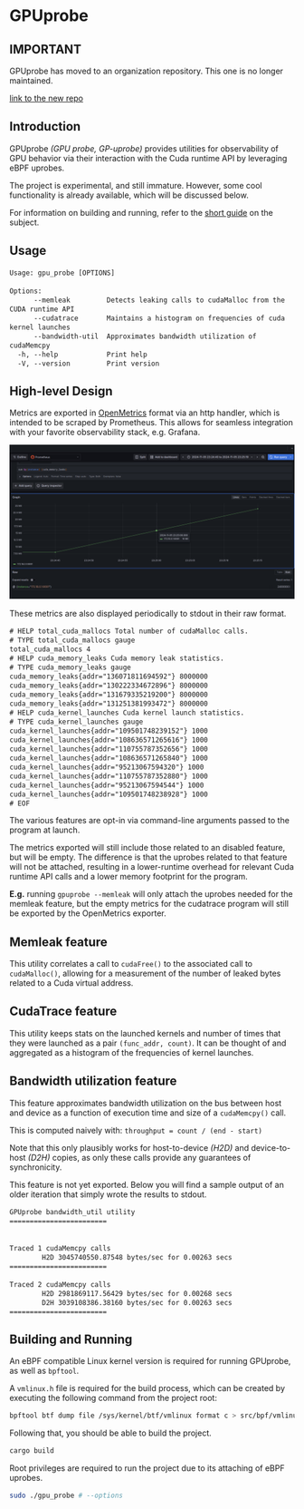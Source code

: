 # GPUprobe

## IMPORTANT

GPUprobe has moved to an organization repository. This one is no longer
maintained.

[link to the new repo](https://github.com/GPUprobe/gpuprobe-daemon)

## Introduction

GPUprobe *(GPU probe, GP-uprobe)* provides utilities for observability
of GPU behavior via their interaction with the Cuda runtime API by leveraging 
eBPF uprobes.

The project is experimental, and still immature. However, some cool 
functionality is already available, which will be discussed below.

For information on building and running, refer to the 
[short guide](#building-and-running) on the subject.

## Usage

```
Usage: gpu_probe [OPTIONS]

Options:
      --memleak         Detects leaking calls to cudaMalloc from the CUDA runtime API
      --cudatrace       Maintains a histogram on frequencies of cuda kernel launches
      --bandwidth-util  Approximates bandwidth utilization of cudaMemcpy
  -h, --help            Print help
  -V, --version         Print version
```

## High-level Design

Metrics are exported in [OpenMetrics](https://github.com/prometheus/OpenMetrics/blob/main/specification/OpenMetrics.md) 
format via an http handler, which is intended to be scraped by Prometheus. This
allows for seamless integration with your favorite observability stack, e.g.
Grafana.

![Grafana plotting aggregated Cuda memory leaks](readme-assets/memleaks-grafana.png)

These metrics are also displayed periodically to stdout in their raw format.

```
# HELP total_cuda_mallocs Total number of cudaMalloc calls.
# TYPE total_cuda_mallocs gauge
total_cuda_mallocs 4
# HELP cuda_memory_leaks Cuda memory leak statistics.
# TYPE cuda_memory_leaks gauge
cuda_memory_leaks{addr="136071811694592"} 8000000
cuda_memory_leaks{addr="130222334672896"} 8000000
cuda_memory_leaks{addr="131679335219200"} 8000000
cuda_memory_leaks{addr="131251381993472"} 8000000
# HELP cuda_kernel_launches Cuda kernel launch statistics.
# TYPE cuda_kernel_launches gauge
cuda_kernel_launches{addr="109501748239152"} 1000
cuda_kernel_launches{addr="108636571265616"} 1000
cuda_kernel_launches{addr="110755787352656"} 1000
cuda_kernel_launches{addr="108636571265840"} 1000
cuda_kernel_launches{addr="95213067594320"} 1000
cuda_kernel_launches{addr="110755787352880"} 1000
cuda_kernel_launches{addr="95213067594544"} 1000
cuda_kernel_launches{addr="109501748238928"} 1000
# EOF
```

The various features are opt-in via command-line arguments passed to the 
program at launch. 

The metrics exported will still include those related to an disabled feature,
but will be empty. The difference is that the uprobes related to that feature
will not be attached, resulting in a lower-runtime overhead for relevant Cuda
runtime API calls and a lower memory footprint for the program.

**E.g.** running `gpuprobe --memleak` will only attach the uprobes needed for
the memleak feature, but the empty metrics for the cudatrace program will still
be exported by the OpenMetrics exporter.

## Memleak feature

This utility correlates a call to `cudaFree()` to the associated call to 
`cudaMalloc()`, allowing for a measurement of the number of leaked bytes 
related to a Cuda virtual address.

## CudaTrace feature

This utility keeps stats on the launched kernels and number of times that they
were launched as a pair `(func_addr, count)`. It can be thought of and
aggregated as a histogram of the frequencies of kernel launches.

## Bandwidth utilization feature

This feature approximates bandwidth utilization on the bus between host and 
device as a function of execution time and size of a `cudaMemcpy()` call.

This is computed naively with: `throughput = count / (end - start)`

Note that this only plausibly works for host-to-device *(H2D)* and
device-to-host *(D2H)* copies, as only these calls provide any guarantees of
synchronicity.

This feature is not yet exported. Below you will find a sample output of an 
older iteration that simply wrote the results to stdout.

```
GPUprobe bandwidth_util utility
========================


Traced 1 cudaMemcpy calls
        H2D 3045740550.87548 bytes/sec for 0.00263 secs
========================

Traced 2 cudaMemcpy calls
        H2D 2981869117.56429 bytes/sec for 0.00268 secs
        D2H 3039108386.38160 bytes/sec for 0.00263 secs
========================
```

## Building and Running

An eBPF compatible Linux kernel version is required for running GPUprobe, as
well as `bpftool`.

A `vmlinux.h` file is required for the build process, which can be created
by executing the following command from the project root:

```bash
bpftool btf dump file /sys/kernel/btf/vmlinux format c > src/bpf/vmlinux.h
```

Following that, you should be able to build the project.

```bash
cargo build
```

Root privileges are required to run the project due to its attaching of eBPF
uprobes.

```bash
sudo ./gpu_probe # --options
```
